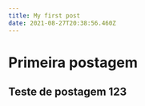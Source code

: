 ```yaml
---
title: My first post
date: 2021-08-27T20:38:56.460Z
---
```



<h1> Primeira postagem</h1>

<h2> Teste de postagem 123</h2>

